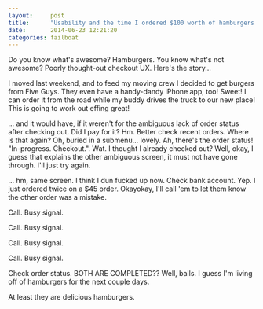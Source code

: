 ```yaml
---
layout:     post
title:      "Usability and the time I ordered $100 worth of hamburgers."
date:       2014-06-23 12:21:20
categories: failboat
---
```


Do you know what's awesome? Hamburgers. You know what's not awesome? Poorly thought-out checkout UX. Here's the story...

I moved last weekend, and to feed my moving crew I decided to get burgers from Five Guys. They even have a handy-dandy iPhone app, too! Sweet! I can order it from the road while my buddy drives the truck to our new place! This is going to work out effing great!

... and it would have, if it weren't for the ambiguous lack of order status after checking out. Did I pay for it? Hm. Better check recent orders. Where is that again? Oh, buried in a submenu... lovely. Ah, there's the order status! "In-progress. Checkout.". Wat. I thought I already checked out? Well, okay, I guess that explains the other ambiguous screen, it must not have gone through. I'll just try again.

... hm, same screen. I think I dun fucked up now. Check bank account. Yep. I just ordered twice on a $45 order. Okayokay, I'll call 'em to let them know the other order was a mistake.

Call. Busy signal.

Call. Busy signal.

Call. Busy signal.

Call. Busy signal.

Check order status. BOTH ARE COMPLETED?? Well, balls. I guess I'm living off of hamburgers for the next couple days.

At least they are delicious hamburgers.